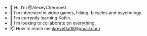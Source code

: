 - 👋 Hi, I’m @AlexeyChernovG
- 👀 I’m interested in video games, hiking, bicycles and psychology.
- 🌱 I’m currently learning Kotlin.
- 💞️ I’m looking to collaborate on everything.
- 📫 How to reach me ikrevetko18@gmail.com

<!---
AlexeyChernovG/AlexeyChernovG is a ✨ special ✨ repository because its `README.md` (this file) appears on your GitHub profile.
You can click the Preview link to take a look at your changes.
--->

